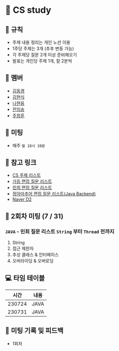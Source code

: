 # 🦉 CS study

## 🐉 규칙

- 주제 내용 정리는 개인 노션 이용
- 1주당 주제는 3개 (추후 변동 가능)
- 각 주제당 질문 2개 이상 준비해오기
- 발표는 개인당 주제 1개, 칼 2분씩

## 🐧 멤버

- [김동겸](https://github.com/Donggyeom)
- [김현식](https://github.com/khs00031)
- [나현웅](https://github.com/nhwjik)
- [전임송](https://github.com/imsongj)
- [주창훈](https://github.com/jeno8522)


## 🐎 미팅

- 매주 `월 18시 10분`

## 🐘 참고 링크

- [CS 주제 리스트](https://gyoogle.dev/blog/)
- [가등 면접 질문 리스트](https://garden1500.tistory.com/11)
- [민최 면접 질문 리스트](https://minchoi0912.tistory.com/93)
- [정아마추어 면접 질문 리스트(Java Backend)]([https://d2.naver.com/home](https://jeong-pro.tistory.com/category/%EC%8B%A0%EC%9E%85%20%EA%B0%9C%EB%B0%9C%EC%9E%90%20%EB%A9%B4%EC%A0%91%20%EA%B8%B0%EC%B4%88))
- [Naver D2](https://d2.naver.com/home)

## 🦔 2회차 미팅 (7 / 31)
### `JAVA` - 민최 질문 리스트 `String` 부터 `Thread` 전까지
1) String
2) 접근 제한자
3) 추상 클래스 & 인터페이스
4) 오버라이딩 & 오버로딩

## 💻 타임 테이블

|     시간      |             내용              |
| :-----------: | :---------------------------: |
| 230724 | JAVA | | OOP, 메모리, 전역/지역 변수 |
| 230731 | JAVA |

## 🦑 미팅 기록 및 피드백
- 1회차
